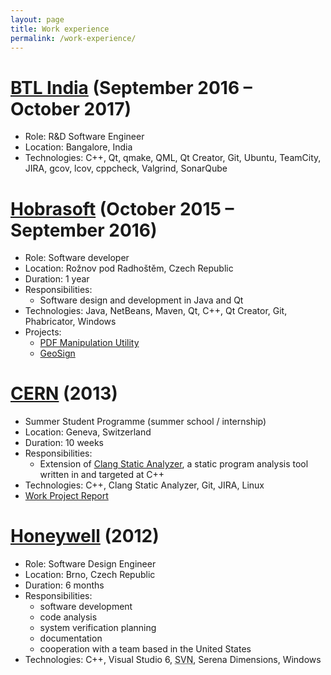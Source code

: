 ```yaml
---
layout: page
title: Work experience
permalink: /work-experience/
---
```


# [BTL India](http://www.btlnet.co.in/) (September 2016 – October 2017)

* Role: R&D Software Engineer
* Location: Bangalore, India
* Technologies: C++, Qt, qmake, QML, Qt Creator, Git, Ubuntu, TeamCity, JIRA, gcov, lcov, cppcheck, Valgrind, SonarQube

# [Hobrasoft](http://www.hobrasoft.cz/) (October 2015 – September 2016)

* Role: Software developer
* Location: Rožnov pod Radhoštěm, Czech Republic
* Duration: 1 year
* Responsibilities:
  * Software design and development in Java and Qt
* Technologies: Java, NetBeans, Maven, Qt, C++, Qt Creator, Git, Phabricator, Windows
* Projects:
  * [PDF Manipulation Utility](http://hobrasoft-cz.github.io/PDFMU/)
  * [GeoSign](http://geosign.hobrasoft.cz/)

# [CERN](http://home.web.cern.ch/) (2013)

* Summer Student Programme (summer school / internship)
* Location: Geneva, Switzerland
* Duration: 10 weeks
* Responsibilities:
  * Extension of [Clang Static Analyzer](http://clang-analyzer.llvm.org/), a static program analysis tool written in and targeted at C++
* Technologies: C++, Clang Static Analyzer, Git, JIRA, Linux
* [Work Project Report](http://cds.cern.ch/record/1597539)

# [Honeywell](http://honeywell.com/) (2012)

* Role: Software Design Engineer
* Location: Brno, Czech Republic
* Duration: 6 months
* Responsibilities:
  * software development
  * code analysis
  * system verification planning
  * documentation
  * cooperation with a team based in the United States
* Technologies: C++, Visual Studio 6, <abbr title="Subversion">SVN</abbr>, Serena Dimensions, Windows
